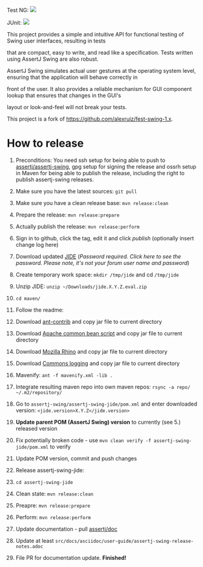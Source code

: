 Test NG: [![][Maven Central TestNG img]][Maven Central TestNG]

JUnit: [![][Maven Central JUnit img]][Maven Central JUnit]



This project provides a simple and intuitive API for functional testing of Swing user interfaces, resulting in tests 

that are compact, easy to write, and read like a specification. Tests written using AssertJ Swing are also robust. 

AssertJ Swing simulates actual user gestures at the operating system level, ensuring that the application will behave correctly in 

front of the user. It also provides a reliable mechanism for GUI component lookup that ensures that changes in the GUI's 

layout or look-and-feel will not break your tests.



This project is a fork of https://github.com/alexruiz/fest-swing-1.x.



[Maven Central TestNG]:https://maven-badges.herokuapp.com/maven-central/org.assertj/assertj-swing-testng

[Maven Central TestNG img]:https://maven-badges.herokuapp.com/maven-central/org.assertj/assertj-swing-testng/badge.svg



[Maven Central JUnit]:https://maven-badges.herokuapp.com/maven-central/org.assertj/assertj-swing-junit

[Maven Central JUnit img]:https://maven-badges.herokuapp.com/maven-central/org.assertj/assertj-swing-junit/badge.svg



# How to release



1. Preconditions: You need ssh setup for being able to push to [assertj/assertj-swing](https://github.com/assertj/assertj-swing), gpg setup for signing the release and ossrh setup in Maven for being able to publish the release, including the right to publish assertj-swing releases.

2. Make sure you have the latest sources: `git pull`

3. Make sure you have a clean release base: `mvn release:clean`

4. Prepare the release: `mvn release:prepare`

5. Actually publish the release: `mvn release:perform`

6. Sign in to github, click the tag, edit it and click *publish* (optionally insert change log here)

7. Download updated [JIDE](https://jidesoft.com/evaluation/) (*Password required. Click here to see the password. Please note, it's not your forum user name and password*)

8. Create temporary work space: `mkdir /tmp/jide` and cd `/tmp/jide`

9. Unzip JIDE: `unzip ~/Downloads/jide.X.Y.Z.eval.zip`

10. `cd maven/`

11. Follow the readme:

12. Download [ant-contrib](https://downloads.sourceforge.net/project/ant-contrib/ant-contrib/1.0b3) and copy jar file to current directory

13. Download [Apache common bean script](https://commons.apache.org/proper/commons-bsf/download_bsf.cgi) and copy jar file to current directory

14. Download [Mozilla Rhino](https://github.com/downloads/mozilla/rhino/rhino1_7R4.zip) and copy jar file to current directory

15. Download [Commons logging](https://commons.apache.org/proper/commons-logging/download_logging.cgi) and copy jar file to current directory

16. Mavenify: `ant -f mavenify.xml -lib .`

17. Integrate resulting maven repo into own maven repos: `rsync -a repo/ ~/.m2/repository/`

18. Go to `assertj-swing/assertj-swing-jide/pom.xml` and enter downloaded version: `<jide.version>X.Y.Z</jide.version>`

19. __Update parent POM (AssertJ Swing) version__ to currently (see 5.) released version

20. Fix potentially broken code - use `mvn clean verify -f assertj-swing-jide/pom.xml` to verify

21. Update POM version, commit and push changes

22. Release assertj-swing-jide:

23. `cd assertj-swing-jide`

24. Clean state: `mvn release:clean`

25. Preapre: `mvn release:prepare`

26. Perform: `mvn release:perform`

27. Update documentation - pull [assertj/doc]()

28. Update at least `src/docs/asciidoc/user-guide/assertj-swing-release-notes.adoc`

29. File PR for documentation update. __Finished!__

